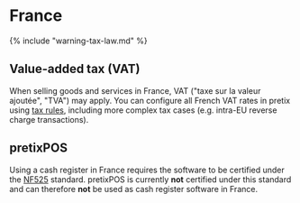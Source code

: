 # France

{% include "warning-tax-law.md" %}

## Value-added tax (VAT)

When selling goods and services in France, VAT ("taxe sur la valeur ajoutée", "TVA") may apply.
You can configure all French VAT rates in pretix using [tax rules](../../guides/taxes.md), including more complex tax cases (e.g. intra-EU reverse charge transactions).

## pretixPOS

Using a cash register in France requires the software to be certified under the [NF525](https://infocert.org/en/nf525/) standard.
pretixPOS is currently **not** certified under this standard and can therefore **not** be used as cash register software in France.